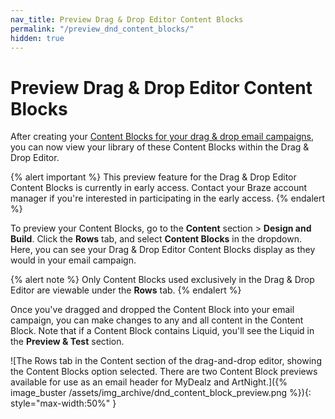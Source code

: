 ```yaml
---
nav_title: Preview Drag & Drop Editor Content Blocks
permalink: "/preview_dnd_content_blocks/"
hidden: true
---
```


# Preview Drag & Drop Editor Content Blocks

After creating your [Content Blocks for your drag & drop email campaigns]({{site.baseurl}}/user_guide/message_building_by_channel/email/drag_and_drop/dnd_content_blocks/), you can now view your library of these Content Blocks within the Drag & Drop Editor.

{% alert important %}
This preview feature for the Drag & Drop Editor Content Blocks is currently in early access. Contact your Braze account manager if you're interested in participating in the early access.
{% endalert %}

To preview your Content Blocks, go to the **Content** section > **Design and Build**. Click the **Rows** tab, and select **Content Blocks** in the dropdown. Here, you can see your Drag & Drop Editor Content Blocks display as they would in your email campaign. 

{% alert note %}
Only Content Blocks used exclusively in the Drag & Drop Editor are viewable under the **Rows** tab.
{% endalert %}

Once you've dragged and dropped the Content Block into your email campaign, you can make changes to any and all content in the Content Block. Note that if a Content Block contains Liquid, you'll see the Liquid in the **Preview & Test** section.

![The Rows tab in the Content section of the drag-and-drop editor, showing the Content Blocks option selected. There are two Content Block previews available for use as an email header for MyDealz and ArtNight.]({% image_buster /assets/img_archive/dnd_content_block_preview.png %}){: style="max-width:50%" }


